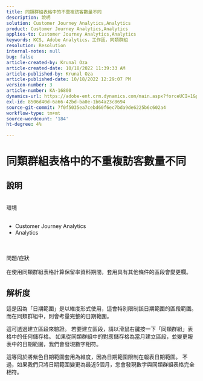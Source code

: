 ```yaml
---
title: 同類群組表格中的不重複訪客數量不同
description: 說明
solution: Customer Journey Analytics,Analytics
product: Customer Journey Analytics,Analytics
applies-to: Customer Journey Analytics,Analytics
keywords: KCS, Adobe Analytics，工作區，同類群組
resolution: Resolution
internal-notes: null
bug: false
article-created-by: Krunal Oza
article-created-date: 10/18/2022 11:39:33 AM
article-published-by: Krunal Oza
article-published-date: 10/18/2022 12:29:07 PM
version-number: 3
article-number: KA-16800
dynamics-url: https://adobe-ent.crm.dynamics.com/main.aspx?forceUCI=1&pagetype=entityrecord&etn=knowledgearticle&id=6af98783-d94e-ed11-bba2-00224808679b
exl-id: 8506d40d-6a66-42bd-ba0e-1b64a23c8694
source-git-commit: 7f0f5035ea7cebd60f6ec7bda9de6225b6c602a4
workflow-type: tm+mt
source-wordcount: '184'
ht-degree: 4%

---
```


# 同類群組表格中的不重複訪客數量不同

## 說明

<br>環境<br><br>
- Customer Journey Analytics
- Analytics



<br><br>問題/症狀<br><br>
在使用同類群組表格計算保留率資料期間，套用具有其他條件的區段會變更欄。




## 解析度


這是因為「日期範圍」是以維度形式使用，這會特別限制該日期範圍的區段範圍。 而在同類群組中，則會考量完整的日期範圍。

這可透過建立區段來驗證。 若要建立區段，請以滑鼠右鍵按一下「同類群組」表格中的任何儲存格。 如果從同類群組中的對應儲存格為當月建立區段，並變更報表中的日期範圍，我們會發現數字相符。

這等同於將紫色日期範圍套用為維度，因為日期範圍限制在報表日期範圍。 不過，如果我們只將日期範圍變更為最近5個月，您會發現數字與同類群組表格完全相符。
